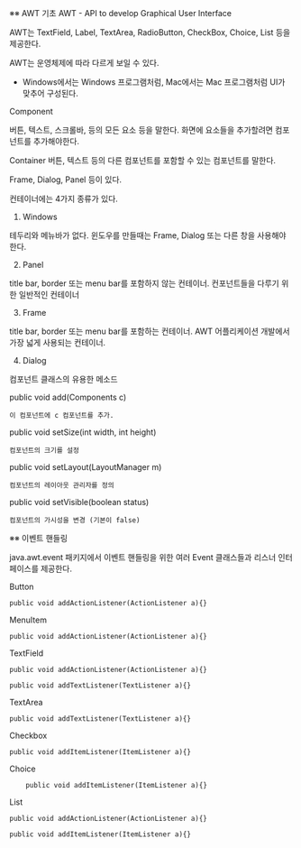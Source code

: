 ※※ AWT 기초
AWT - API to develop Graphical User Interface

AWT는 TextField, Label, TextArea, RadioButton, CheckBox, Choice, List 등을 제공한다.

AWT는 운영체제에 따라 다르게 보일 수 있다.

 - Windows에서는 Windows 프로그램처럼, Mac에서는 Mac 프로그램처럼 UI가 맞추어 구성된다.

Component

버튼, 텍스트, 스크롤바, 등의 모든 요소 등을 말한다.
화면에 요소들을 추가할려면 컴포넌트를 추가해야한다.

Container
버튼, 텍스트 등의 다른 컴포넌트를 포함할 수 있는 컴포넌트를 말한다.

Frame, Dialog, Panel 등이 있다.

컨테이너에는 4가지 종류가 있다.
1. Windows

 테두리와 메뉴바가 없다. 윈도우를 만들때는 Frame, Dialog 또는 다른 창을 사용해야한다.

2. Panel
   
 title bar, border 또는 menu bar를 포함하지 않는 컨테이너.
 컨포넌트들을 다루기 위한 일반적인 컨테이너

3. Frame
   
 title bar, border 또는 menu bar를 포함하는 컨테이너.
 AWT 어플리케이션 개발에서 가장 넓게 사용되는 컨테이너.

4. Dialog

컴포넌트 클래스의 유용한 메소드

public void add(Components c)

    이 컴포넌트에 c 컴포넌트를 추가.
public void setSize(int width, int height)

    컴포넌트의 크기를 설정
public void setLayout(LayoutManager m)

    컴포넌트의 레이아웃 관리자를 정의
    
public void setVisible(boolean status)

    컴포넌트의 가시성을 변경 (기본이 false)


※※ 이벤트 핸들링

java.awt.event 패키지에서 이벤트 핸들링을 위한 여러 Event 클래스들과 리스너 인터페이스를 제공한다.


Button

    public void addActionListener(ActionListener a){}
MenuItem

    public void addActionListener(ActionListener a){}
TextField

    public void addActionListener(ActionListener a){}
    
    public void addTextListener(TextListener a){}
TextArea

    public void addTextListener(TextListener a){}
Checkbox

    public void addItemListener(ItemListener a){}
Choice

        public void addItemListener(ItemListener a){}
List

    public void addActionListener(ActionListener a){}
    
    public void addItemListener(ItemListener a){}

